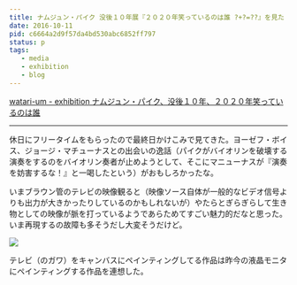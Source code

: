 ```yaml
---
title: ナムジュン・パイク 没後１０年展『２０２０年笑っているのは誰 ?+?=??』を見た
date: 2016-10-11
pid: c6664a2d9f57da4bd530abc6852ff797
status: p
tags:
   - media
   - exhibition
   - blog
---
```


[watari-um - exhibition ナムジュン・パイク、没後１０年、２０２０年笑っているのは誰][1]

---- 

休日にフリータイムをもらったので最終日かけこみで見てきた。ヨーゼフ・ボイス、ジョージ・マチューナスとの出会いの逸話（パイクがバイオリンを破壊する演奏をするのをバイオリン奏者が止めようとして、そこにマニューナスが『演奏を妨害するな！』と一喝したという）がおもしろかったな。

いまブラウン管のテレビの映像観ると（映像ソース自体が一般的なビデオ信号よりも出力が大きかったりしているのかもしれないが）やたらとぎらぎらして生き物としての映像が脈を打っているようであらためてすごい魅力的だなと思った。いま再現するの故障も多そうだし大変そうだけど。

<img src="https://lh3.googleusercontent.com/Y-trlktJHI\_Ft8zFVW4YWsh3K3aH9FOjl6yP6QrQvzICYDRo7H4-oAyDCDH29a415ZZV8VjXtWozW5enlQUiDeycTaEhrDUw4UmDf06KLgzbGXxVYHSdArf8OjYVm9dSFKrGpDyDCQGcEWI1bPYYum-qLYE9ODJ\_YOTtzDWKU2q4lgd1lz1xChDeOKhjxGySmlh6l8rRTrFa1RGEM4QJ1jNGJIdn3d7Nb\_lYGkfuyvJT-keZhCWi2twCBpqc\_wBf37BCo0N2Xc9gLWA0UW6Ec23UKIfMgkLD4GwxhsoakEvyuj8FFX\_QKatXO3T3YV7ShHBmAdd16jEhVFTj6xc4B-1Bq2UJ\_ThYSDZIaVhb3jMjjg6GNm03oLFQFwaIdMMVhFa-EgvlU0XerejwyXCgADQwgRp7cFY8bYyApJATWwtD\_xutXcbJ5PPq6VT2fZv0npqH-6t2nPjP1hLDnpkhhudTmdzqFPB4yBWIw0fevt7Aot31\_hB1krcibkb9x0xdvUeDzasArkTiH8cFFWGWe1AgMhpfgnCOxX4k4JgLUNnhloSRDzPIDewKoeD\_tRmi0i\_T0RaHjX5nGRyJpfCJ36GFR39LqPVX4hvxdgaekC6fTqitUA=w2004-h1264-no"/>

テレビ（のガワ）をキャンバスにペインティングしてる作品は昨今の液晶モニタにペインティングする作品を連想した。


[1]:	http://www.watarium.co.jp/exhibition/1608paik/index.html